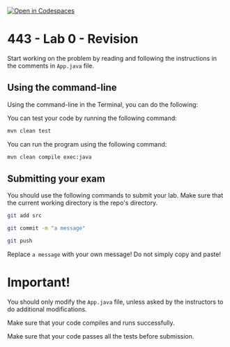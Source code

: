 [![Open in Codespaces](https://classroom.github.com/assets/launch-codespace-f4981d0f882b2a3f0472912d15f9806d57e124e0fc890972558857b51b24a6f9.svg)](https://classroom.github.com/open-in-codespaces?assignment_repo_id=10460396)
# 443 - Lab 0 - Revision

Start working on the problem by reading and following the instructions in the comments in `App.java` file. 

## Using the command-line

Using the command-line in the Terminal, you can do the following: 

You can test your code by running the following command:

```bash
mvn clean test
```

You can run the program using the following command:
```bash
mvn clean compile exec:java
```

## Submitting your exam
You should use the following commands to submit your lab. Make sure that the current working directory is the repo's directory. 

```bash
git add src

git commit -m "a message"

git push
```
Replace `a message` with your own message! Do not simply copy and paste!

# Important!

You should only modify the `App.java` file, unless asked by the instructors to do additional modifications. 

Make sure that your code compiles and runs successfully. 

Make sure that your code passes all the tests before submission.
